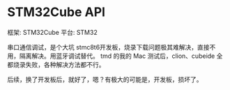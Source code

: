 # STM32Cube API

框架: STM32Cube
平台: STM32

串口通信调试，是个大坑 stmc8t6开发板，烧录下载问题极其难解决，直接不用，隔离解决。用蓝牙调试替代。 tmd 的我的 Mac 测试后，clion、cubeide 全都烧录失败，各种解决方法都不行。

后续，换了开发板后，就好了，嗯？有极大的可能是，开发板，损坏了。
